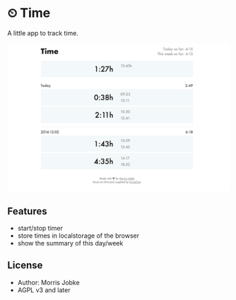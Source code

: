 # ⏲ Time

A little app to track time.

![](https://github.com/morrisjobke/time/blob/master/example.png)

## Features

* start/stop timer
* store times in localstorage of the browser
* show the summary of this day/week

## License

* Author: Morris Jobke
* AGPL v3 and later